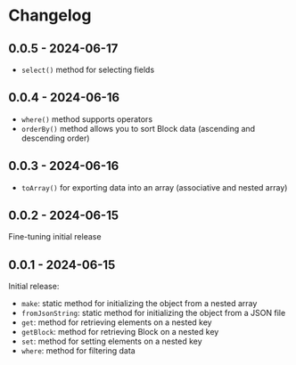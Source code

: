 # Changelog

## 0.0.5 - 2024-06-17
- `select()` method for selecting fields

## 0.0.4 - 2024-06-16
- `where()` method supports operators
- `orderBy()` method allows you to sort Block data (ascending and descending order)

## 0.0.3 - 2024-06-16
- `toArray()` for exporting data into an array (associative and nested array)

## 0.0.2 - 2024-06-15
Fine-tuning initial release

## 0.0.1 - 2024-06-15
Initial release:
- `make`: static method for initializing the object from a nested array
- `fromJsonString`: static method for initializing the object from a JSON file
- `get`: method for retrieving elements on a nested key
- `getBlock`: method for retrieving Block on a nested key
- `set`: method for setting elements on a nested key
- `where`: method for filtering data
